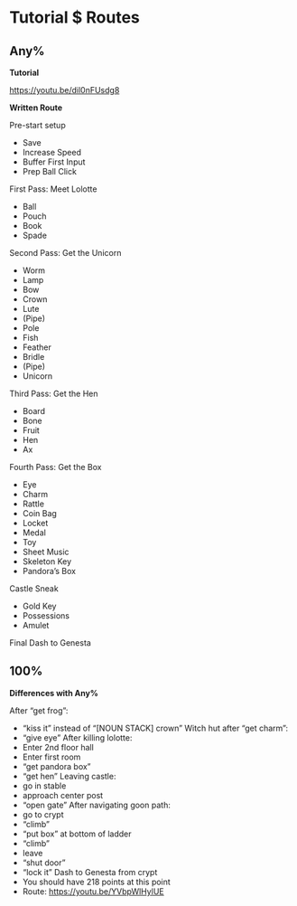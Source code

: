 # Tutorial $ Routes

## Any%
**Tutorial**

https://youtu.be/dil0nFUsdg8

**Written Route**

Pre-start setup
- Save 
- Increase Speed 
- Buffer First Input 
- Prep Ball Click

First Pass: Meet Lolotte
- Ball 
- Pouch 
- Book 
- Spade

Second Pass: Get the Unicorn
- Worm 
- Lamp 
- Bow 
- Crown 
- Lute 
- (Pipe) 
- Pole 
- Fish 
- Feather 
- Bridle 
- (Pipe) 
- Unicorn

Third Pass: Get the Hen
- Board 
- Bone 
- Fruit 
- Hen 
- Ax

Fourth Pass: Get the Box
- Eye 
- Charm 
- Rattle 
- Coin Bag 
- Locket 
- Medal 
- Toy 
- Sheet Music 
- Skeleton Key 
- Pandora’s Box

Castle Sneak
- Gold Key 
- Possessions 
- Amulet

Final Dash to Genesta


## 100%

**Differences with Any%**

After “get frog”:
- “kiss it” instead of “[NOUN STACK] crown”
Witch hut after “get charm”: 
- “give eye”
After killing lolotte: 
- Enter 2nd floor hall
- Enter first room
- “get pandora box”
- “get hen”
Leaving castle: 
- go in stable
- approach center post
- “open gate”
After navigating goon path: 
- go to crypt
- “climb”
- “put box” at bottom of ladder
- “climb”
- leave
- “shut door”
- “lock it”
Dash to Genesta from crypt
- You should have 218 points at this point
- Route: https://youtu.be/YVbpWlHylUE
